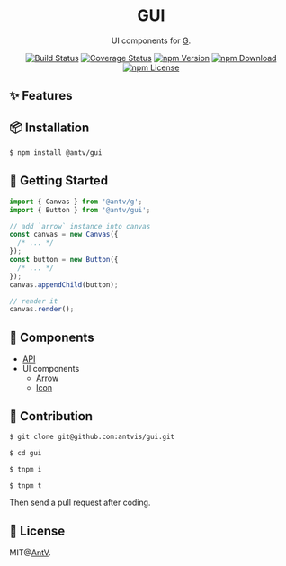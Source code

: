 <h1 align="center">
<b>GUI</b>
</h1>

<div align="center">

UI components for [G](https://github.com/antvis/g).

[![Build Status](https://github.com/antvis/gui/workflows/build/badge.svg?branch=master)](https://github.com/antvis/gui/actions)
[![Coverage Status](https://img.shields.io/coveralls/github/antvis/gui/master.svg)](https://coveralls.io/github/antvis/GUI?branch=master)
[![npm Version](https://img.shields.io/npm/v/@antv/gui.svg)](https://www.npmjs.com/package/@antv/gui)
[![npm Download](https://img.shields.io/npm/dm/@antv/gui.svg)](https://www.npmjs.com/package/@antv/gui)
[![npm License](https://img.shields.io/npm/l/@antv/gui.svg)](https://www.npmjs.com/package/@antv/gui)

</div>

## ✨ Features

## 📦 Installation

```bash
$ npm install @antv/gui
```

## 🔨 Getting Started

```ts
import { Canvas } from '@antv/g';
import { Button } from '@antv/gui';

// add `arrow` instance into canvas
const canvas = new Canvas({
  /* ... */
});
const button = new Button({
  /* ... */
});
canvas.appendChild(button);

// render it
canvas.render();
```

## 📎 Components

- [API](./docs//api.md)
- UI components
  - [Arrow](./docs//ui/arrow.md)
  - [Icon](./docs/ui/icon.md)

## 📮 Contribution

```bash
$ git clone git@github.com:antvis/gui.git

$ cd gui

$ tnpm i

$ tnpm t
```

Then send a pull request after coding.

## 📄 License

MIT@[AntV](https://github.com/antvis).
